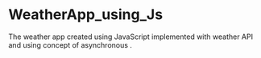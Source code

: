 # WeatherApp_using_Js
The weather app created using JavaScript implemented with weather API and using concept of asynchronous .
